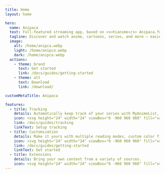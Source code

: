 ```yaml
---
title: Home
layout: home

hero:
  name: Anipaca
  text: Full-featured streaming app, based on <s>hianime</s> Anipaca.fun
  tagline: Discover and watch anime, cartoons, series, and more – easier than ever on your Android device.
  image:
    alt: /home/anipca.webp
    light: /home/anipca.webp
    dark: /home/anipca.webp
  actions:
    - theme: brand
      text: Get started
      link: /docs/guides/getting-started
    - theme: alt
      text: Download
      link: /download/

customMetaTitle: Anipaca

features:
  - title: Tracking
    details: Automatically keep track of your series with MyAnimeList, AniList, and more.
    icon: <svg height="24" width="24" viewBox="0 -960 960 960" fill="var(--vp-c-green-2)" xmlns="http://www.w3.org/2000/svg"><path d="M160-160v-80h110l-16-14q-52-46-73-105t-21-119q0-111 66.5-197.5T400-790v84q-72 26-116 88.5T240-478q0 45 17 87.5t53 78.5l10 10v-98h80v240H160Zm400-10v-84q72-26 116-88.5T720-482q0-45-17-87.5T650-648l-10-10v98h-80v-240h240v80H690l16 14q49 49 71.5 106.5T800-482q0 111-66.5 197.5T560-170Z"/></svg>
    link: /docs/guides/tracking
    linkText: Setup tracking
  - title: Customization
    details: Make it yours with multiple reading modes, custom color filters, and many other settings.
    icon: <svg height="24" width="24" viewBox="0 -960 960 960" fill="var(--vp-c-indigo-2)" xmlns="http://www.w3.org/2000/svg"><path d="M440-120v-240h80v80h320v80H520v80h-80Zm-320-80v-80h240v80H120Zm160-160v-80H120v-80h160v-80h80v240h-80Zm160-80v-80h400v80H440Zm160-160v-240h80v80h160v80H680v80h-80Zm-480-80v-80h400v80H120Z"/></svg>
    link: /docs/guides/getting-started
    linkText: Get started
  - title: Extensions
    details: Bring your own content from a variety of sources.
    icon: <svg height="24" width="24" viewBox="0 -960 960 960" fill="var(--vp-c-yellow-2)" xmlns="http://www.w3.org/2000/svg"><path d="M352-120H200q-33 0-56.5-23.5T120-200v-152q48 0 84-30.5t36-77.5q0-47-36-77.5T120-568v-152q0-33 23.5-56.5T200-800h160q0-42 29-71t71-29q42 0 71 29t29 71h160q33 0 56.5 23.5T800-720v160q42 0 71 29t29 71q0 42-29 71t-71 29v160q0 33-23.5 56.5T720-120H568q0-50-31.5-85T460-240q-45 0-76.5 35T352-120Zm-152-80h85q24-66 77-93t98-27q45 0 98 27t77 93h85v-240h80q8 0 14-6t6-14q0-8-6-14t-14-6h-80v-240H480v-80q0-8-6-14t-14-6q-8 0-14 6t-6 14v80H200v88q54 20 87 67t33 105q0 57-33 104t-87 68v88Zm310-310Z"/></svg>
---
```

